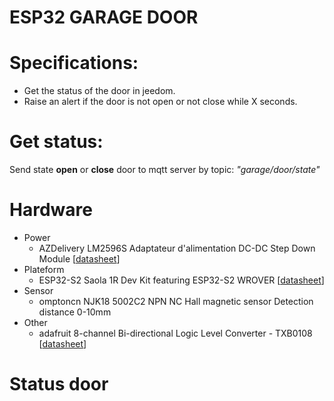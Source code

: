 # ESP32 GARAGE DOOR

# Specifications:
* Get the status of the door in jeedom.
* Raise an alert if the door is not open or not close while X seconds.

# Get status:
Send state **open** or **close** door to mqtt server by topic: *"garage/door/state"*


# Hardware
+ Power
  + AZDelivery LM2596S Adaptateur d'alimentation DC-DC Step Down Module [[datasheet][linkId0]]
+ Plateform
  + ESP32-S2 Saola 1R Dev Kit featuring ESP32-S2 WROVER  [[datasheet][linkId1]]
+ Sensor
  + omptoncn NJK18 5002C2 NPN NC Hall magnetic sensor Detection distance 0-10mm   
+ Other
  + adafruit 8-channel Bi-directional Logic Level Converter - TXB0108 [[datasheet][linkId2]]
  

# Status door


[linkId0]: https://cdn.shopify.com/s/files/1/1509/1638/files/LM2596S_DC-DC_Netzteil_Adapter_Step_down_Modul_Datenblatt_AZ-Delivery_Vertriebs_GmbH.pdf?v=1609154001 "LM2596S_DC-DC_Netzteil_Adapter_Step_down_Modul_Datenblatt_AZ-Delivery_Vertriebs_GmbH.pdf"

[linkId1]: https://docs.espressif.com/projects/esp-idf/en/latest/esp32s2/get-started/index.html#introduction "Get Started - ESP32-S2 - — ESP-IDF Programming Guide latest documentation"


[linkId2]: https://cdn-shop.adafruit.com/datasheets/txb0108.pdf "TXB0108 8-Bit Bidirectional Voltage-Level Translator With Auto-Direction Sensing (Rev. B)"

